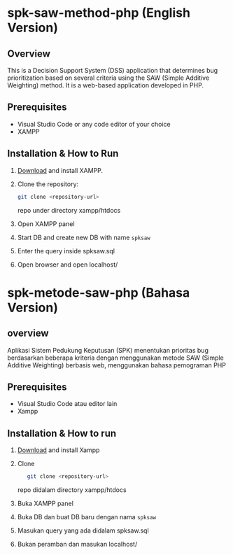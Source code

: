 # spk-saw-method-php (English Version)

## Overview
This is a Decision Support System (DSS) application that determines bug prioritization based on several criteria using the SAW (Simple Additive Weighting) method. It is a web-based application developed in PHP.

## Prerequisites

- Visual Studio Code or any code editor of your choice
- XAMPP

## Installation & How to Run

1. [Download](https://sourceforge.net/projects/xampp/) and install XAMPP.
2. Clone the repository:
   ```bash
   git clone <repository-url>
   ```
      repo under directory xampp/htdocs
   
3. Open XAMPP panel
4. Start DB and create new DB with name `spksaw`
5. Enter the query inside spksaw.sql
6. Open browser and open localhost/<your-project-name>

# spk-metode-saw-php (Bahasa Version)

## overview 
Aplikasi Sistem Pedukung Keputusan (SPK) menentukan prioritas bug berdasarkan beberapa kriteria dengan menggunakan metode SAW (Simple Additive Weighting) berbasis web, menggunakan bahasa pemograman PHP

## Prerequisites

- Visual Studio Code atau editor lain
- Xampp

## Installation & How to run
1. [Download](https://sourceforge.net/projects/xampp/) and install Xampp
2. Clone    
   ```bash
      git clone <repository-url>
   ```
      repo didalam directory xampp/htdocs
   
3. Buka XAMPP panel
4. Buka DB dan buat DB baru dengan nama `spksaw`
5. Masukan query yang ada didalam spksaw.sql
6. Bukan peramban dan masukan localhost/<your-project-name>